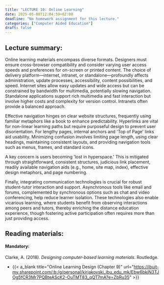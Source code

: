 ```yaml
---
title: "LECTURE 10: Online Learning"
date: 2025-05-08T12:04:59+02:00
deadline: "No homework assignment for this lecture."
categories: ["Computer Aided Education"]
draft: false
---
```


## Lecture summary:

Online learning materials encompass diverse formats. Designers must ensure cross-browser compatibility and consider varying user access speeds and preferences for on-screen or printed content. The choice of delivery platform—internet, intranet, or standalone—profoundly affects administration, update processes, accessibility, content possibilities, and speed. Internet sites allow easy updates and wide access but can be constrained by bandwidth for multimedia, potentially slowing navigation. Standalone applications support rich multimedia and fast interaction but involve higher costs and complexity for version control. Intranets often provide a balanced approach.

Effective navigation hinges on clear website structures, frequently using familiar metaphors like a book to enhance predictability. Hyperlinks are vital for non-linear learning paths but require purposeful design to prevent user disorientation. For lengthy pages, internal anchors and 'Top of Page' links aid usability. Minimizing confusion involves limiting page length, using clear headings, maintaining consistent layouts, and providing navigation tools such as menus, frames, and standard icons.

A key concern is users becoming 'lost in hyperspace.' This is mitigated through straightforward, consistent structures, judicious link placement, readily available navigation aids (e.g., home, site map, index), effective design metaphors, and page numbering.

Finally, integrating communication technologies is crucial for robust student-tutor interaction and support. Asynchronous tools like email and forums, complemented by synchronous options such as chat and video conferencing, help reduce learner isolation. These technologies also enable vicarious learning, where students benefit from observing interactions among peers and tutors, thereby enriching the distance education experience, though fostering active participation often requires more than just providing access.

<!--## Homework assignment:

You can access and submit your assignment at the following {{< a_blank title="LINK" url="" >}}. Each assignment has a deadline. Once the deadline has passed, the system will no longer accept any additional submissions.

**{{< underline "IMPORTANT: For Computer Aided Education course, you MUST use your university issued email address (@ibu.edu.mk)." >}}**-->

## Reading materials:

#### Mandatory:

Clarke, A. (2018). *Designing computer-based learning materials*. Routledge.

* {{< a_blank title="Online Learning Design (Chapter 9)" url="https://ibuit-my.sharepoint.com/:b:/g/personal/kirjakovski_ibu_edu_mk/Ebw6bkjN3TJOg5fCR3Mr7PQBteAScK2-OuTMT83_qQT7mA?e=ZbRu35" >}}
